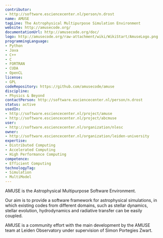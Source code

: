 ```yaml
---
contributor:
- http://software.esciencecenter.nl/person/n.drost
name: AMUSE
tagLine: The Astrophysical Multipurpose Simulation Environment
website: http://amusecode.org/
documentationUrl: http://amusecode.org/doc/
logo: http://amusecode.org/raw-attachment/wiki/WikiStart/AmuseLogo.png
programmingLanguage:
- Python
- Java
- C++
- C
- FORTRAN
- CUDA
- OpenCL
license:
- GPL
codeRepository: https://github.com/amusecode/amuse
discipline:
- Physics & Beyond
contactPerson: http://software.esciencecenter.nl/person/n.drost
status: active
usedIn:
- http://software.esciencecenter.nl/project/amuse
- http://software.esciencecenter.nl/project/abcmuse
user:
- http://software.esciencecenter.nl/organization/nlesc
owner:
- http://software.esciencecenter.nl/organization/leiden-university
expertise:
- Distributed Computing
- Accelerated Computing
- High Performance Computing 
competence:
- Efficient Computing
technologyTag:
- Simulation
- MultiModel
---
```

AMUSE is the Astrophysical Multipurpose Software Environment.

Our aim is to provide a software framework for astrophysical simulations, in which existing codes from different domains, such as stellar dynamics, stellar evolution, hydrodynamics and radiative transfer can be easily coupled.

AMUSE is a community effort with the main development by the AMUSE team at Leiden Observatory under supervision of Simon Portegies Zwart.

